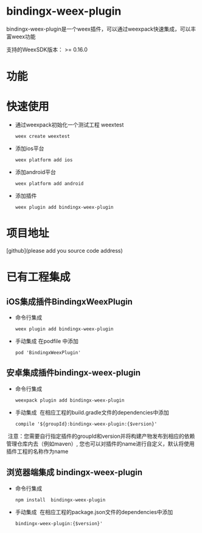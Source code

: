 # bindingx-weex-plugin
bindingx-weex-plugin是一个weex插件，可以通过weexpack快速集成，可以丰富weex功能

支持的WeexSDK版本： >= 0.16.0

# 功能

# 快速使用
- 通过weexpack初始化一个测试工程 weextest
   ```
   weex create weextest
   ```
- 添加ios平台
  ```
  weex platform add ios
  ```
- 添加android平台
  ```
  weex platform add android
  ```
- 添加插件
  ```
  weex plugin add bindingx-weex-plugin
  ```
# 项目地址
[github](please add you source code address)

# 已有工程集成
## iOS集成插件BindingxWeexPlugin
- 命令行集成
  ```
  weex plugin add bindingx-weex-plugin
  ```
- 手动集成
  在podfile 中添加
  ```
  pod 'BindingxWeexPlugin'
  ```

## 安卓集成插件bindingx-weex-plugin
- 命令行集成
  ```
  weexpack plugin add bindingx-weex-plugin
  ```
- 手动集成
  在相应工程的build.gradle文件的dependencies中添加
  ```
  compile '${groupId}:bindingx-weex-plugin:{$version}'
  ``` 
  注意：您需要自行指定插件的groupId和version并将构建产物发布到相应的依赖管理仓库内去（例如maven）, 您也可以对插件的name进行自定义，默认将使用插件工程的名称作为name


## 浏览器端集成 bindingx-weex-plugin
- 命令行集成
  ```
  npm install  bindingx-weex-plugin
  ```
- 手动集成
  在相应工程的package.json文件的dependencies中添加
  ```
  bindingx-weex-plugin:{$version}'
  ``` 
  
